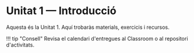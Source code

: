 # Unitat 1 — Introducció

Aquesta és la Unitat 1. Aquí trobaràs materials, exercicis i recursos.

!!! tip "Consell"
    Revisa el calendari d'entregues al Classroom o al repositori d'activitats.
